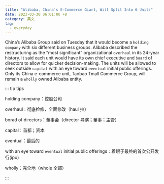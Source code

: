 ```yaml
---
title: "Alibaba, China’s E-Commerce Giant, Will Split Into 6 Units"
date: 2023-03-30 06:01:00 +8
category: 英文
tag:
  - everyday
---
```


China’s Alibaba Group said on Tuesday that it would become a `holding company` with six different business groups. Alibaba described the restructuring as the “most significant” organizational `overhaul` in its 24-year history. It said each unit would have its own chief executive and `board` of directors to allow for quicker decision-making. The units will be allowed to seek outside `capital` with an eye toward `eventual` initial public offerings. Only its China e-commerce unit, Taobao Tmall Commerce Group, will remain a `wholly` owned Alibaba entity.

::: tip tips

holding company：控股公司

overhaul：彻底检修，全面修改（haul 拉）

borad of directors：董事会（director 导演；董事；主管）

capital：首都；资本

eventual：最后的

with an eye toward `eventual` initial public offerings：着眼于最终的首次公开发行(ipo)

wholly：完全地（whole 全部）

:::
